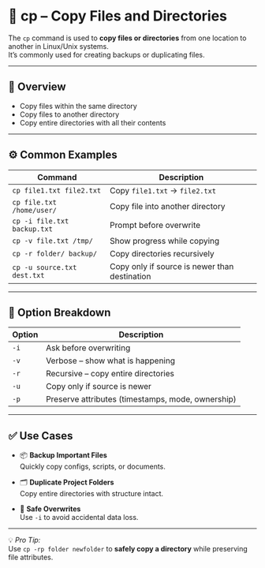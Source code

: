 # 📄 cp – Copy Files and Directories

The `cp` command is used to **copy files or directories** from one location to another in Linux/Unix systems.  
It’s commonly used for creating backups or duplicating files.

---

## 📌 Overview

- Copy files within the same directory  
- Copy files to another directory  
- Copy entire directories with all their contents  

---

## ⚙️ Common Examples

| Command | Description |
|---------|-------------|
| `cp file1.txt file2.txt` | Copy `file1.txt` → `file2.txt` |
| `cp file.txt /home/user/` | Copy file into another directory |
| `cp -i file.txt backup.txt` | Prompt before overwrite |
| `cp -v file.txt /tmp/` | Show progress while copying |
| `cp -r folder/ backup/` | Copy directories recursively |
| `cp -u source.txt dest.txt` | Copy only if source is newer than destination |

---

## 🧠 Option Breakdown

| Option | Description |
|--------|-------------|
| `-i` | Ask before overwriting |
| `-v` | Verbose – show what is happening |
| `-r` | Recursive – copy entire directories |
| `-u` | Copy only if source is newer |
| `-p` | Preserve attributes (timestamps, mode, ownership) |

---

## ✅ Use Cases

- 📦 **Backup Important Files**  
  Quickly copy configs, scripts, or documents.  

- 🗂 **Duplicate Project Folders**  
  Copy entire directories with structure intact.  

- 🔄 **Safe Overwrites**  
  Use `-i` to avoid accidental data loss.  

---

💡 *Pro Tip:*  
Use `cp -rp folder newfolder` to **safely copy a directory** while preserving file attributes.

